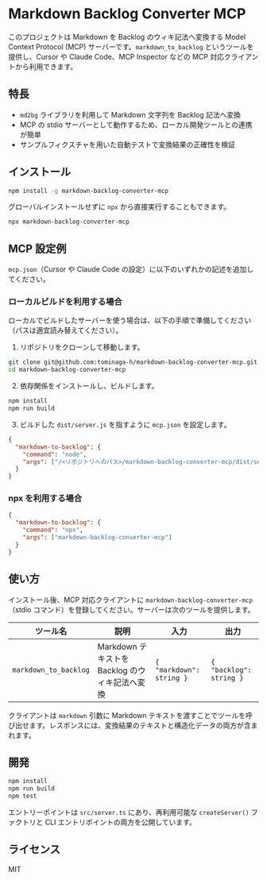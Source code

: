 # Markdown Backlog Converter MCP

このプロジェクトは Markdown を Backlog のウィキ記法へ変換する Model Context Protocol (MCP) サーバーです。`markdown_to_backlog` というツールを提供し、Cursor や Claude Code、MCP Inspector などの MCP 対応クライアントから利用できます。

## 特長
- `md2bg` ライブラリを利用して Markdown 文字列を Backlog 記法へ変換
- MCP の stdio サーバーとして動作するため、ローカル開発ツールとの連携が簡単
- サンプルフィクスチャを用いた自動テストで変換結果の正確性を検証

## インストール
```bash
npm install -g markdown-backlog-converter-mcp
```

グローバルインストールせずに `npx` から直接実行することもできます。
```bash
npx markdown-backlog-converter-mcp
```

## MCP 設定例
`mcp.json`（Cursor や Claude Code の設定）に以下のいずれかの記述を追加してください。

### ローカルビルドを利用する場合
ローカルでビルドしたサーバーを使う場合は、以下の手順で準備してください（パスは適宜読み替えてください）。

1. リポジトリをクローンして移動します。

```bash
git clone git@github.com:tominaga-h/markdown-backlog-converter-mcp.git
cd markdown-backlog-converter-mcp
```

2. 依存関係をインストールし、ビルドします。

```bash
npm install
npm run build
```

3. ビルドした `dist/server.js` を指すように `mcp.json` を設定します。

```json
{
  "markdown-to-backlog": {
    "command": "node",
    "args": ["/<リポジトリへのパス>/markdown-backlog-converter-mcp/dist/server.js"]
  }
}
```

### npx を利用する場合

```json
{
  "markdown-to-backlog": {
    "command": "npx",
    "args": ["markdown-backlog-converter-mcp"]
  }
}
```

## 使い方
インストール後、MCP 対応クライアントに `markdown-backlog-converter-mcp`（stdio コマンド）を登録してください。サーバーは次のツールを提供します。

| ツール名 | 説明 | 入力 | 出力 |
|---------|------|------|------|
| `markdown_to_backlog` | Markdown テキストを Backlog のウィキ記法へ変換 | `{ "markdown": string }` | `{ "backlog": string }` |

クライアントは `markdown` 引数に Markdown テキストを渡すことでツールを呼び出せます。レスポンスには、変換結果のテキストと構造化データの両方が含まれます。

## 開発
```bash
npm install
npm run build
npm test
```

エントリーポイントは `src/server.ts` にあり、再利用可能な `createServer()` ファクトリと CLI エントリポイントの両方を公開しています。

## ライセンス
MIT
